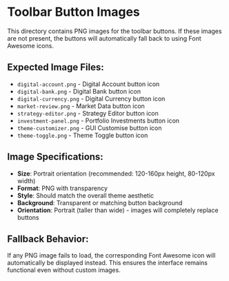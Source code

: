 # Toolbar Button Images

This directory contains PNG images for the toolbar buttons. If these images are not present, the buttons will automatically fall back to using Font Awesome icons.

## Expected Image Files:

- `digital-account.png` - Digital Account button icon
- `digital-bank.png` - Digital Bank button icon  
- `digital-currency.png` - Digital Currency button icon
- `market-review.png` - Market Data button icon
- `strategy-editor.png` - Strategy Editor button icon
- `investment-panel.png` - Portfolio Investments button icon
- `theme-customizer.png` - GUI Customise button icon
- `theme-toggle.png` - Theme Toggle button icon

## Image Specifications:

- **Size**: Portrait orientation (recommended: 120-160px height, 80-120px width)
- **Format**: PNG with transparency
- **Style**: Should match the overall theme aesthetic
- **Background**: Transparent or matching button background
- **Orientation**: Portrait (taller than wide) - images will completely replace buttons

## Fallback Behavior:

If any PNG image fails to load, the corresponding Font Awesome icon will automatically be displayed instead. This ensures the interface remains functional even without custom images.
